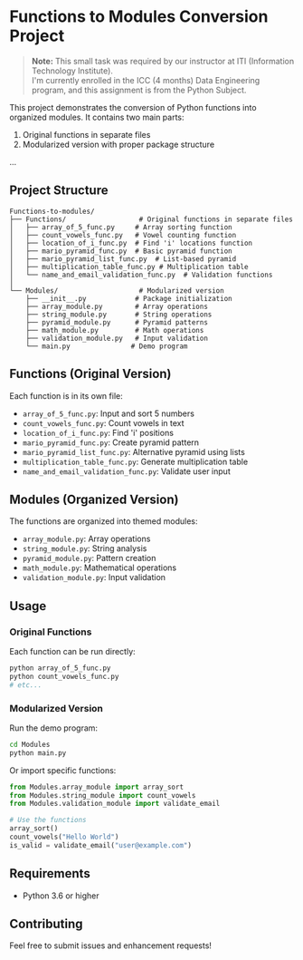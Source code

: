# Functions to Modules Conversion Project

> **Note:** This small task was required by our instructor at ITI (Information Technology Institute).  
> I'm currently enrolled in the ICC (4 months) Data Engineering program, and this assignment is from the Python Subject.

This project demonstrates the conversion of Python functions into organized modules. It contains two main parts:
1. Original functions in separate files
2. Modularized version with proper package structure

...

## Project Structure

```
Functions-to-modules/
├── Functions/                  # Original functions in separate files
│   ├── array_of_5_func.py     # Array sorting function
│   ├── count_vowels_func.py   # Vowel counting function
│   ├── location_of_i_func.py  # Find 'i' locations function
│   ├── mario_pyramid_func.py  # Basic pyramid function
│   ├── mario_pyramid_list_func.py  # List-based pyramid
│   ├── multiplication_table_func.py # Multiplication table
│   └── name_and_email_validation_func.py  # Validation functions
│
└── Modules/                    # Modularized version
    ├── __init__.py            # Package initialization
    ├── array_module.py        # Array operations
    ├── string_module.py       # String operations
    ├── pyramid_module.py      # Pyramid patterns
    ├── math_module.py         # Math operations
    ├── validation_module.py   # Input validation
    └── main.py               # Demo program
```

## Functions (Original Version)

Each function is in its own file:
- `array_of_5_func.py`: Input and sort 5 numbers
- `count_vowels_func.py`: Count vowels in text
- `location_of_i_func.py`: Find 'i' positions
- `mario_pyramid_func.py`: Create pyramid pattern
- `mario_pyramid_list_func.py`: Alternative pyramid using lists
- `multiplication_table_func.py`: Generate multiplication table
- `name_and_email_validation_func.py`: Validate user input

## Modules (Organized Version)

The functions are organized into themed modules:
- `array_module.py`: Array operations
- `string_module.py`: String analysis
- `pyramid_module.py`: Pattern creation
- `math_module.py`: Mathematical operations
- `validation_module.py`: Input validation

## Usage

### Original Functions
Each function can be run directly:
```bash
python array_of_5_func.py
python count_vowels_func.py
# etc...
```

### Modularized Version
Run the demo program:
```bash
cd Modules
python main.py
```

Or import specific functions:
```python
from Modules.array_module import array_sort
from Modules.string_module import count_vowels
from Modules.validation_module import validate_email

# Use the functions
array_sort()
count_vowels("Hello World")
is_valid = validate_email("user@example.com")
```

## Requirements
- Python 3.6 or higher

## Contributing
Feel free to submit issues and enhancement requests!
